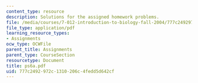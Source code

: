 ```yaml
---
content_type: resource
description: Solutions for the assigned homework problems.
file: /media/courses/7-012-introduction-to-biology-fall-2004/777c2492972c1310206c4fedd5d642cf_ps6a.pdf
file_type: application/pdf
learning_resource_types:
- Assignments
ocw_type: OCWFile
parent_title: Assignments
parent_type: CourseSection
resourcetype: Document
title: ps6a.pdf
uid: 777c2492-972c-1310-206c-4fedd5d642cf
---
```

